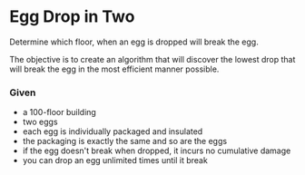 # Egg Drop in Two

Determine which floor, when an egg is dropped will break the egg. 

The objective is to create an algorithm that will discover the lowest drop that will break the egg in the most efficient manner possible.

### Given 
- a 100-floor building
- two eggs
- each egg is individually packaged and insulated
- the packaging is exactly the same and so are the eggs
- if the egg doesn't break when dropped, it incurs no cumulative damage
- you can drop an egg unlimited times until it break
